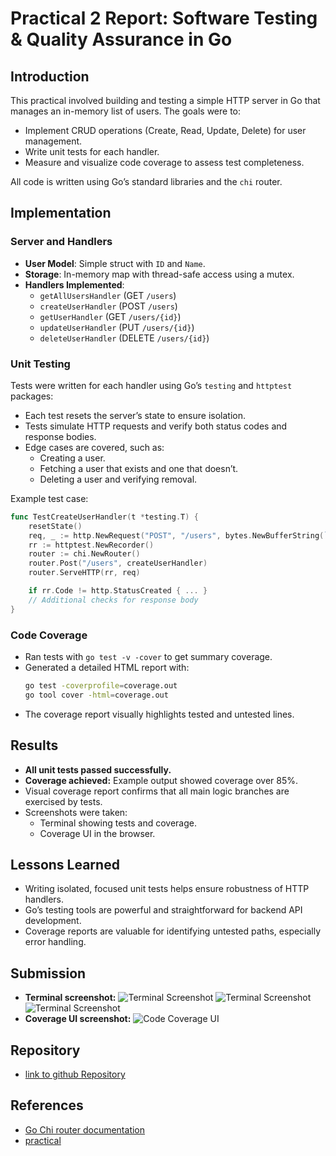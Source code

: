 # Practical 2 Report: Software Testing & Quality Assurance in Go

## Introduction

This practical involved building and testing a simple HTTP server in Go that manages an in-memory list of users. The goals were to:

- Implement CRUD operations (Create, Read, Update, Delete) for user management.
- Write unit tests for each handler.
- Measure and visualize code coverage to assess test completeness.

All code is written using Go’s standard libraries and the `chi` router.

## Implementation

### Server and Handlers

- **User Model**: Simple struct with `ID` and `Name`.
- **Storage**: In-memory map with thread-safe access using a mutex.
- **Handlers Implemented**:
  - `getAllUsersHandler` (GET `/users`)
  - `createUserHandler` (POST `/users`)
  - `getUserHandler` (GET `/users/{id}`)
  - `updateUserHandler` (PUT `/users/{id}`)
  - `deleteUserHandler` (DELETE `/users/{id}`)

### Unit Testing

Tests were written for each handler using Go’s `testing` and `httptest` packages:

- Each test resets the server’s state to ensure isolation.
- Tests simulate HTTP requests and verify both status codes and response bodies.
- Edge cases are covered, such as:
  - Creating a user.
  - Fetching a user that exists and one that doesn’t.
  - Deleting a user and verifying removal.

Example test case:
```go
func TestCreateUserHandler(t *testing.T) {
    resetState()
    req, _ := http.NewRequest("POST", "/users", bytes.NewBufferString(`{"name":"John"}`))
    rr := httptest.NewRecorder()
    router := chi.NewRouter()
    router.Post("/users", createUserHandler)
    router.ServeHTTP(rr, req)

    if rr.Code != http.StatusCreated { ... }
    // Additional checks for response body
}
```

### Code Coverage

- Ran tests with `go test -v -cover` to get summary coverage.
- Generated a detailed HTML report with:
  ```bash
  go test -coverprofile=coverage.out
  go tool cover -html=coverage.out
  ```
- The coverage report visually highlights tested and untested lines.

## Results

- **All unit tests passed successfully.**
- **Coverage achieved:** Example output showed coverage over 85%.
- Visual coverage report confirms that all main logic branches are exercised by tests.
- Screenshots were taken:
  - Terminal showing tests and coverage.
  - Coverage UI in the browser.

## Lessons Learned

- Writing isolated, focused unit tests helps ensure robustness of HTTP handlers.
- Go’s testing tools are powerful and straightforward for backend API development.
- Coverage reports are valuable for identifying untested paths, especially error handling.

## Submission

- **Terminal screenshot:** ![Terminal Screenshot](../AS2025_SWE302_PRACTICAL/assets/p2-1.png)
![Terminal Screenshot](../AS2025_SWE302_PRACTICAL/assets/p2-2.png)
![Terminal Screenshot](../AS2025_SWE302_PRACTICAL/assets/p2-3.png)
-  **Coverage UI screenshot:** ![Code Coverage UI](../AS2025_SWE302_PRACTICAL/assets/p2-4.png)

## Repository
- [link to github Repository](https://github.com/Khemraj9815/SWE302/tree/main/go-crud-testing(practical%202))

## References

- [Go Chi router documentation](https://github.com/go-chi/chi)
- [practical](https://github.com/douglasswmcst/ss2025_swe302/blob/main/practicals/practical2.md)